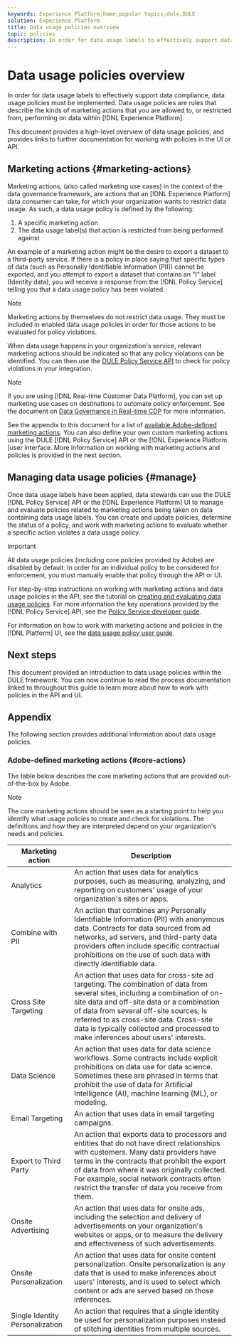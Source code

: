 ```yaml
---
keywords: Experience Platform;home;popular topics;dule;DULE
solution: Experience Platform
title: Data usage policies overview
topic: policies
description: In order for data usage labels to effectively support data compliance, data usage policies must be implemented. Data usage policies are rules that describe the kinds of marketing actions that you are allowed to, or restricted from, performing on data within Experience Platform.
---
```


# Data usage policies overview

In order for data usage labels to effectively support data compliance, data usage policies must be implemented. Data usage policies are rules that describe the kinds of marketing actions that you are allowed to, or restricted from, performing on data within [!DNL Experience Platform].

This document provides a high-level overview of data usage policies, and provides links to further documentation for working with policies in the UI or API.

## Marketing actions {#marketing-actions}

Marketing actions, (also called marketing use cases) in the context of the data governance framework, are actions that an [!DNL Experience Platform] data consumer can take, for which your organization wants to restrict data usage. As such, a data usage policy is defined by the following:

1. A specific marketing action
2. The data usage label(s) that action is restricted from being performed against

An example of a marketing action might be the desire to export a dataset to a third-party service. If there is a policy in place saying that specific types of data (such as Personally Identifiable Information (PII)) cannot be exported, and you attempt to export a dataset that contains an "I" label (Identity data), you will receive a response from the [!DNL Policy Service] telling you that a data usage policy has been violated.

>[!NOTE]
>
>Marketing actions by themselves do not restrict data usage. They must be included in enabled data usage policies in order for those actions to be evaluated for policy violations.

When data usage happens in your organization's service, relevant marketing actions should be indicated so that any policy violations can be identified. You can then use the [DULE Policy Service API](https://www.adobe.io/apis/experienceplatform/home/api-reference.html#!acpdr/swagger-specs/dule-policy-service.yaml) to check for policy violations in your integration.

>[!NOTE]
>
>If you are using [!DNL Real-time Customer Data Platform], you can set up marketing use cases on destinations to automate policy enforcement. See the document on [Data Governance in Real-time CDP](../../rtcdp/privacy/data-governance-overview.md) for more information.

See the appendix to this document for a list of [available Adobe-defined marketing actions](#core-actions). You can also define your own custom marketing actions using the DULE [!DNL Policy Service] API or the [!DNL Experience Platform ]user interface. More information on working with marketing actions and policies is provided in the next section.

<!-- (Add after AAM DEC mapping doc is published)
### Inheritance from Adobe Audience Manager Data Export Controls

Experience Platform has the ability to share segments with Adobe Audience Manager. Any Data Export Controls that have been applied to Audience Manager segments are translated to equivalent marketing use cases recognized by Experience Platform Data Governance.

For a reference on how specific Data Export Controls map to marketing actions in Platform, please refer to the [Audience Manager documentation](https://docs.adobe.com/content/help/en/audience-manager/user-guide/features/data-export-controls.html).
-->

## Managing data usage policies {#manage}

Once data usage labels have been applied, data stewards can use the DULE [!DNL Policy Service] API or the [!DNL Experience Platform] UI to manage and evaluate policies related to marketing actions being taken on data containing data usage labels. You can create and update policies, determine the status of a policy, and work with marketing actions to evaluate whether a specific action violates a data usage policy.

>[!IMPORTANT]
>
>All data usage policies (including core policies provided by Adobe) are disabled by default. In order for an individual policy to be considered for enforcement, you must manually enable that policy through the API or UI.

For step-by-step instructions on working with marketing actions and data usage policies in the API, see the tutorial on [creating and evaluating data usage policies](create.md). For more information the key operations provided by the [!DNL Policy Service] API, see the [Policy Service developer guide](../api/getting-started.md).

For information on how to work with marketing actions and policies in the [!DNL Platform] UI, see the [data usage policy user guide](./user-guide.md).

## Next steps

This document provided an introduction to data usage policies within the DULE framework. You can now continue to read the process documentation linked to throughout this guide to learn more about how to work with policies in the API and UI.

## Appendix

The following section provides additional information about data usage policies.

### Adobe-defined marketing actions {#core-actions}

The table below describes the core marketing actions that are provided out-of-the-box by Adobe.

>[!NOTE]
>
>The core marketing actions should be seen as a starting point to help you identify what usage policies to create and check for violations. The definitions and how they are interpreted depend on your organization's needs and policies.

| Marketing action | Description |
| --- | --- |
| Analytics | An action that uses data for analytics purposes, such as measuring, analyzing, and reporting on customers' usage of your organization's sites or apps. |
| Combine with PII | An action that combines any Personally Identifiable Information (PII) with anonymous data. Contracts for data sourced from ad networks, ad servers, and third-party data providers often include specific contractual prohibitions on the use of such data with directly identifiable data. |
| Cross Site Targeting | An action that uses data for cross-site ad targeting. The combination of data from several sites, including a combination of on-site data and off-site data or a combination of data from several off-site sources, is referred to as cross-site data. Cross-site data is typically collected and processed to make inferences about users' interests. |
| Data Science | An action that uses data for data science workflows. Some contracts include explicit prohibitions on data use for data science. Sometimes these are phrased in terms that prohibit the use of data for Artificial Intelligence (AI), machine learning (ML), or modeling. |
| Email Targeting | An action that uses data in email targeting campaigns. |
| Export to Third Party | An action that exports data to processors and entities that do not have direct relationships with customers. Many data providers have terms in the contracts that prohibit the export of data from where it was originally collected. For example, social network contracts often restrict the transfer of data you receive from them. |
| Onsite Advertising | An action that uses data for onsite ads, including the selection and delivery of advertisements on your organization's websites or apps, or to measure the delivery and effectiveness of such advertisements. |
| Onsite Personalization | An action that uses data for onsite content personalization. Onsite personalization is any data that is used to make inferences about users' interests, and is used to select which content or ads are served based on those inferences. |
| Single Identity Personalization | An action that requires that a single identity be used for personalization purposes instead of stitching identities from multiple sources. |
